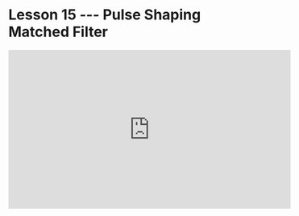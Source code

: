 # Lesson 15 --- Pulse Shaping Matched Filter


<iframe width="560" height="315" src="https://www.youtube.com/embed/JeW1HfTGnEE" title="YouTube video player" frameborder="0" allow="accelerometer; autoplay; clipboard-write; encrypted-media; gyroscope; picture-in-picture" allowfullscreen></iframe>

